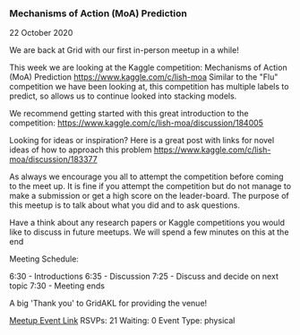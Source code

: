 ### Mechanisms of Action (MoA) Prediction
22 October 2020

We are back at Grid with our first in-person meetup in a while!

This week we are looking at the Kaggle competition: Mechanisms of Action (MoA) Prediction https://www.kaggle.com/c/lish-moa Similar to the "Flu" competition we have been looking at, this competition has multiple labels to predict, so allows us to continue looked into stacking models.

We recommend getting started with this great introduction to the competition: https://www.kaggle.com/c/lish-moa/discussion/184005

Looking for ideas or inspiration? Here is a great post with links for novel ideas of how to approach this problem https://www.kaggle.com/c/lish-moa/discussion/183377

As always we encourage you all to attempt the competition before coming to the meet up. It is fine if you attempt the competition but do not manage to make a submission or get a high score on the leader-board. The purpose of this meetup is to talk about what you did and to ask questions.

Have a think about any research papers or Kaggle competitions you would like to discuss in future meetups. We will spend a few minutes on this at the end

Meeting Schedule:

6:30 - Introductions
6:35 - Discussion
7:25 - Discuss and decide on next topic
7:30 - Meeting ends

A big 'Thank you' to GridAKL for providing the venue!

[Meetup Event Link](https://www.meetup.com/Data-Science-Discussion-Auckland/events/272808808)
RSVPs: 21
Waiting: 0
Event Type: physical
